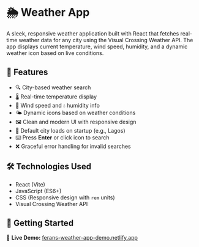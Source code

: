 # 🌦️ Weather App

A sleek, responsive weather application built with React that fetches real-time weather data for any city using the Visual Crossing Weather API. The app displays current temperature, wind speed, humidity, and a dynamic weather icon based on live conditions.

## 🚀 Features

- 🔍 City-based weather search
- 🌡️ Real-time temperature display
- 💨 Wind speed and 💧 humidity info
- 🌤️ Dynamic icons based on weather conditions
- 🖼️ Clean and modern UI with responsive design
- 🎯 Default city loads on startup (e.g., Lagos)
- ⌨️ Press **Enter** or click icon to search
- ❌ Graceful error handling for invalid searches

## 🛠️ Technologies Used

- React (Vite)
- JavaScript (ES6+)
- CSS (Responsive design with `rem` units)
- Visual Crossing Weather API

## 🔧 Getting Started

🔗 **Live Demo:** [ferans-weather-app-demo.netlify.app](ferans-weather-app-demo.netlify.app)
